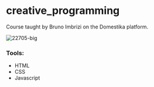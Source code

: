 # creative_programming

Course taught by Bruno Imbrizi on the Domestika platform.

![22705-big](https://user-images.githubusercontent.com/78332852/143380809-e1639540-5fd3-41fb-ac08-9265df548940.gif)


### Tools:
- HTML
- CSS
- Javascript
